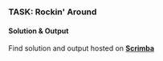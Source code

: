 ### TASK: Rockin' Around

#### Solution & Output

Find solution and output hosted on **[Scrimba](https://t.co/9ouft8sALP)**


